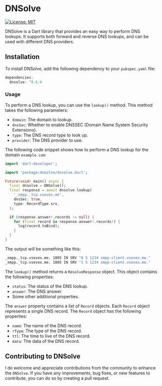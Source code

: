 # DNSolve

[![License: MIT][license_badge]][license_link]

DNSolve is a Dart library that provides an easy way to perform DNS lookups. It supports both forward and reverse DNS lookups, and can be used with different DNS providers.

## Installation

To install DNSolve, add the following dependency to your `pubspec.yaml` file:

```dart
dependencies:
  dnsolve: ^0.6.0
```

### Usage

To perform a DNS lookup, you can use the `lookup()` method. This method takes the following parameters:

- `domain`: The domain to lookup.
- `dnsSec`: Whether to enable DNSSEC (Domain Name System Security Extensions).
- `type`: The DNS record type to look up.
- `provider`: The DNS provider to use.

The following code snippet shows how to perform a DNS lookup for the domain `example.com`:

```dart
import 'dart:developer';

import 'package:dnsolve/dnsolve.dart';

Future<void> main() async {
  final dnsolve = DNSolve();
  final response = await dnsolve.lookup(
    '_xmpp._tcp.vsevex.me',
    dnsSec: true,
    type: RecordType.srv,
  );

  if (response.answer!.records != null) {
    for (final record in response.answer!.records!) {
      log(record.toBind);
    }
  }
}
```

The output will be something like this:

```bash
_xmpp._tcp.vsevex.me. 1805 IN SRV "0 5 1234 xmpp-client.vsevex.me."
_xmpp._tcp.vsevex.me. 1805 IN SRV "1 5 1234 xmpp-client.vsevex.me."
```

The `lookup()` method returns a `ResolveResponse` object. This object contains the following properties:

- `status`: The status of the DNS lookup.
- `answer`: The DNS answer.
- Some other additional properties.

The `answer` property contains a list of `Record` objects. Each `Record` object represents a single DNS record. The `Record` object has the following properties:

- `name`: The name of the DNS record.
- `rType`: The type of the DNS record.
- `ttl`: The time to live of the DNS record.
- `data`: The data of the DNS record.

## Contributing to DNSolve

I do welcome and appreciate contributions from the community to enhance the `DNSolve`. If you have any improvements, bug fixes, or new features to contribute, you can do so by creating a pull request.

[license_badge]: https://img.shields.io/badge/license-MIT-blue.svg
[license_link]: https://opensource.org/licenses/MIT

